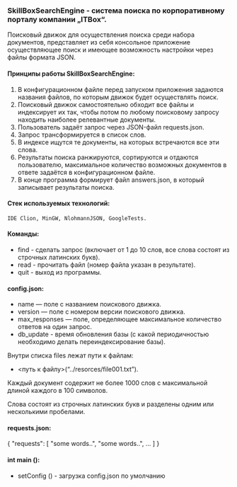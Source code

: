 ### SkillBoxSearchEngine - система поиска по корпоративному порталу компании „ITBox“. ### 

   Поисковый движок для осуществления поиска среди набора документов, 
   представляет из себя консольное приложение осуществляющее поиск 
   и имеющее возможность настройки через файлы формата JSON. 

 
 #### Принципы работы SkillBoxSearchEngine: ####

  1. В конфигурационном файле перед запуском приложения задаются названия
     файлов, по которым движок будет осуществлять поиск.
  2. Поисковый движок самостоятельно обходит все файлы и индексирует их так, 
     чтобы потом по любому поисковому запросу находить наиболее релевантные документы.
  3. Пользователь задаёт запрос через JSON-файл requests.json. 
  4. Запрос трансформируется в список слов.
  5. В индексе ищутся те документы, на которых встречаются все эти слова.
  6. Результаты поиска ранжируются, сортируются и отдаются пользователю,
     максимальное количество возможных документов в ответе задаётся в конфигурационном файле.
  7. В конце программа формирует файл answers.json, в который записывает результаты поиска.


#### Стек используемых технологий: ####

    IDE Clion, MinGW, NlohmannJSON, GoogleTests.


#### Команды: ####

*   find - сделать запрос (включает от 1 до 10 слов, все слова состоят из строчных латинских букв). 
*   read - прочитать файл (номер файла указан в результате). 
*   quit - выход из программы. 


#### config.json: ####
*  name — поле с названием поискового движка.
*  version — поле с номером версии поискового движка.
*  max_responses — поле, определяющее максимальное количество ответов на один запрос.
*  db_update -  время обновления базы (с какой периодичностью необходимо делать переиндексирование базы).
 
  Внутри списка files лежат пути к файлам:
*  <путь к файлу>(“../resorces/file001.txt”). 

<p>  Каждый документ содержит не более 1000 слов с максимальной длиной каждого в 100 символов.</p>  
     Слова состоят из строчных латинских букв и разделены одним или несколькими пробелами.
	 

#### requests.json: ####
 {
	 "requests": [
	 "some words..",
	 "some words..",
	 …
	 ]
 }
	 
#### int main (): ####

*	setConfig () - загрузка config.json по умолчанию
